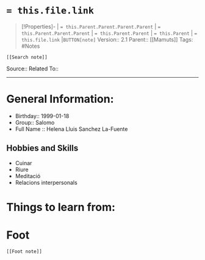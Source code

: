 # `= this.file.link`
>[!Properties]- | `= this.Parent.Parent.Parent.Parent` |  `= this.Parent.Parent.Parent` | `= this.Parent.Parent` | `= this.Parent` | `= this.file.link` |`BUTTON[note]` 
>Version:: 2.1
>Parent:: [[Mamuts]]
>Tags: #Notes
```meta-bind-embed
[[Search note]]
```
Source::
Related To::
***
# General Information:
- Birthday:: 1999-01-18
- Group:: Salomo
- Full Name :: Helena Lluis Sanchez La-Fuente 

## Hobbies and Skills 
- Cuinar
- Riure
- Meditació
- Relacions interpersonals


# Things to learn from:





# Foot
```meta-bind-embed
[[Foot note]]
``` 